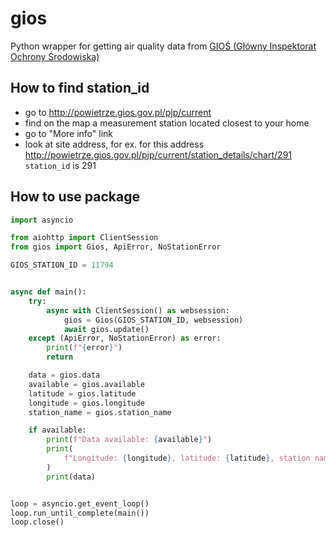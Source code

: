 # gios
Python wrapper for getting air quality data from [GIOŚ (Główny Inspektorat Ochrony Środowiska)](http://www.gios.gov.pl/pl/stan-srodowiska/monitoring-jakosci-powietrza)

## How to find station_id
- go to http://powietrze.gios.gov.pl/pjp/current
- find on the map a measurement station located closest to your home
- go to "More info" link
- look at site address, for ex. for this address http://powietrze.gios.gov.pl/pjp/current/station_details/chart/291 `station_id` is 291

## How to use package
```python
import asyncio

from aiohttp import ClientSession
from gios import Gios, ApiError, NoStationError

GIOS_STATION_ID = 11794


async def main():
    try:
        async with ClientSession() as websession:
            gios = Gios(GIOS_STATION_ID, websession)
            await gios.update()
    except (ApiError, NoStationError) as error:
        print(f"{error}")
        return

    data = gios.data
    available = gios.available
    latitude = gios.latitude
    longitude = gios.longitude
    station_name = gios.station_name

    if available:
        print(f"Data available: {available}")
        print(
            f"Longitude: {longitude}, latitude: {latitude}, station name: {station_name}"
        )
        print(data)


loop = asyncio.get_event_loop()
loop.run_until_complete(main())
loop.close()

```
